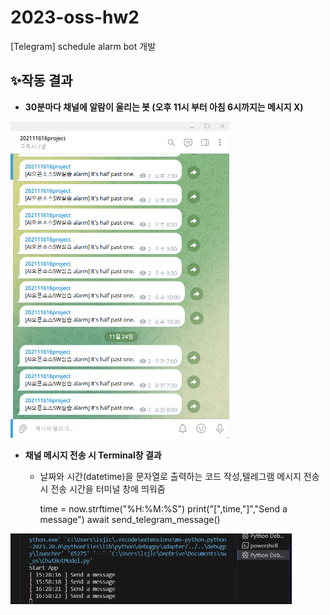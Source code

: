 # 2023-oss-hw2
[Telegram] schedule alarm bot 개발

## ✨작동 결과
- **30분마다 채널에 알람이 울리는 봇 (오후 11시 부터 아침 6시까지는 메시지 X)**
<p align = "left"><img src = "assets/result.png" width = "350"></p>


- **채널 메시지 전송 시 Terminal창 결과**
  * 날짜와 시간(datetime)을 문자열로 출력하는 코드 작성,텔레그램 메시지 전송 시 전송 시간을 터미널 창에 띄워줌


    time = now.strftime("%H:%M:%S")
    print("[",time,"]","Send a message")
    await send_telegram_message()


<p align = "left"><img src = "assets/terminal.png" width = "450"></p>

